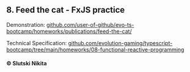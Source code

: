 ##  8. Feed the cat - FxJS practice 
Demonstration: [github.com/user-of-github/evo-ts-bootcamp/homeworks/publications/feed-the-cat/](https://github.com/user-of-github/evo-ts-bootcamp/homeworks/publications/feed-the-cat/)  


Technical Specification: [github.com/evolution-gaming/typescript-bootcamp/tree/main/homeworks/08-functional-reactive-programming](https://github.com/evolution-gaming/typescript-bootcamp/tree/main/homeworks/08-functional-reactive-programming)
#### © Slutski Nikita
